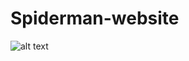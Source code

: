 # Spiderman-website

![alt text](https://uploaddeimagens.com.br/images/003/088/020/original/projetospiderman.png?1613590904)
